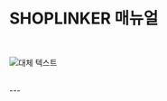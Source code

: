 
# SHOPLINKER 매뉴얼

<br>

![대체 텍스트]( https://www.shoplinker.co.kr/images/content/logo_big.png "샵링커 로고") 

<br>
--- 
